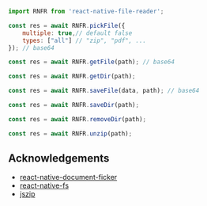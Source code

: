 ```js
import RNFR from 'react-native-file-reader';
```

```js
const res = await RNFR.pickFile({
    multiple: true,// default false
    types: ["all"] // "zip", "pdf", ...
}); // base64
```

```js
const res = await RNFR.getFile(path); // base64
```

```js
const res = await RNFR.getDir(path);
```

```js
const res = await RNFR.saveFile(data, path); // base64
```

```js
const res = await RNFR.saveDir(path);
```

```js
const res = await RNFR.removeDir(path);
```

```js
const res = await RNFR.unzip(path);
```

## Acknowledgements
- [react-native-document-ficker](https://www.npmjs.com/package/react-native-document-picker)
- [react-native-fs](https://www.npmjs.com/package/react-native-fs)
- [jszip](https://www.npmjs.com/package/jszip)